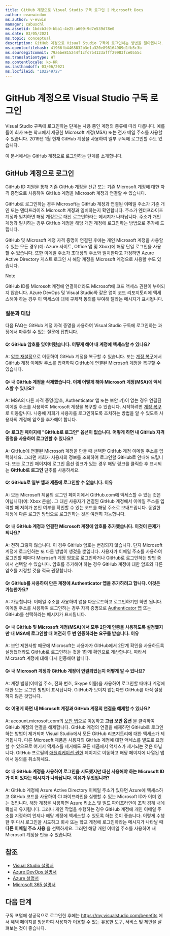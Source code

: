 ```yaml
---
title: GitHub 계정으로 Visual Studio 구독 로그인 | Microsoft Docs
author: evanwindom
ms.author: v-evwin
manager: cabuschl
ms.assetid: 1bdcb3c9-bba1-4e25-a609-9d7e539d78e0
ms.date: 03/05/2021
ms.topic: conceptual
description: GitHub 계정으로 Visual Studio 구독에 로그인하는 방법을 알아봅니다.
ms.openlocfilehash: 41966fb4468832b3e1a320e898164989d1fb5c3b
ms.sourcegitcommit: 79a6be815244f1cfc7b4123afff29983fce0555c
ms.translationtype: HT
ms.contentlocale: ko-KR
ms.lasthandoff: 03/06/2021
ms.locfileid: "102249727"
---
```

# <a name="signing-in-to-visual-studio-subscriptions-with-your-github-account"></a>GitHub 계정으로 Visual Studio 구독 로그인 

Visual Studio 구독에 로그인하는 단계는 사용 중인 계정의 종류에 따라 다릅니다. 예를 들어 회사 또는 학교에서 제공한 Microsoft 계정(MSA) 또는 전자 메일 주소를 사용할 수 있습니다. 2019년 1월 현재 GitHub 계정을 사용하여 일부 구독에 로그인할 수도 있습니다. 

이 문서에서는 GitHub 계정으로 로그인하는 단계를 소개합니다.

## <a name="signing-in-with-your-github-account"></a>GitHub 계정으로 로그인

GitHub ID 지원을 통해 기존 GitHub 계정을 신규 또는 기존 Microsoft 계정에 대한 자격 증명으로 사용하여 GitHub 계정을 Microsoft 계정과 연결할 수 있습니다. 

GitHub로 로그인하는 경우 Microsoft는 GitHub 계정과 연결된 이메일 주소가 기존 개인 또는 엔터프라이즈 Microsoft 계정과 일치하는지 확인합니다. 주소가 엔터프라이즈 계정과 일치하면 해당 계정으로 대신 로그인하라는 메시지가 나타납니다. 주소가 개인 계정과 일치하는 경우 GitHub 계정을 해당 개인 계정에 로그인하는 방법으로 추가해 드립니다.

GitHub 및 Microsoft 계정 자격 증명이 연결된 후에는 개인 Microsoft 계정을 사용할 수 있는 모든 경우(예: Azure 사이트, Office 앱 및 Xbox)에 해당 단일 로그인을 사용할 수 있습니다. 또한 이메일 주소가 초대장의 주소와 일치한다고 가정하면 Azure Active Directory 게스트 로그인 시 해당 계정을 Microsoft 계정으로 사용할 수도 있습니다.

> [!NOTE]
> GitHub ID를 Microsoft 계정에 연결하더라도 Microsoft에 코드 액세스 권한이 부여되지 않습니다. Azure DevOps 및 Visual Studio와 같은 앱이 코드 리포지토리에 액세스해야 하는 경우 이 액세스에 대해 구체적 동의를 부여해 달라는 메시지가 표시됩니다. 

### <a name="frequently-asked-questions"></a>질문과 대답
다음 FAQ는 GitHub 계정 자격 증명을 사용하여 Visual Studio 구독에 로그인하는 과정에서 마주칠 수 있는 질문에 답합니다.

#### <a name="q-i-forgot-my-github-password--how-can-i-access-my-account-now"></a>Q: GitHub 암호를 잊어버렸습니다.  어떻게 해야 내 계정에 액세스할 수 있나요?
A:  [암호 재설정](https://github.com/password_reset)으로 이동하여 GitHub 계정을 복구할 수 있습니다. 또는 [계정 복구](https://account.live.com/password/reset)에서 GitHub 계정 이메일 주소를 입력하여 GitHub에 연결된 Microsoft 계정을 복구할 수 있습니다.

#### <a name="q-i-deleted-my-github-account--how-can-i-access-my-microsoft-account-msa-now"></a>Q: 내 GitHub 계정을 삭제했습니다.  이제 어떻게 해야 Microsoft 계정(MSA)에 액세스할 수 있나요?
A: MSA의 다른 자격 증명(암호, Authenticator 앱 또는 보안 키)이 없는 경우 연결된 이메일 주소를 사용하여 Microsoft 계정을 복구할 수 있습니다. 시작하려면 [계정 복구](https://account.live.com/password/reset)로 이동합니다. 나중에 저희가 사용자를 로그인하도록 조치하는 방법을 알 수 있도록 사용자의 계정에 암호를 추가해야 합니다. 

#### <a name="q-theres-no-sign-in-with-github-option-on-the-sign-in-page--how-can-i-use-my-github-credentials-to-sign-in"></a>Q: 로그인 페이지에 "GitHub로 로그인" 옵션이 없습니다.  어떻게 하면 내 GitHub 자격 증명을 사용하여 로그인할 수 있나요?
A:  GitHub에 연결된 Microsoft 계정을 만들 때 선택한 GitHub 계정 이메일 주소를 입력하세요. 그러면 저희가 사용자의 정보를 조회하여 로그인할 GitHub로 안내해 드립니다. 또는 로그인 페이지에 로그인 옵션 링크가 있는 경우 해당 링크를 클릭한 후 표시되는 **GitHub로 로그인** 단추를 사용하세요. 

#### <a name="q-i-cant-sign-in-to-some-of-my-apps-and-products-with-github--why"></a>Q: GitHub로 일부 앱과 제품에 로그인할 수 없습니다.  이유
A:  모든 Microsoft 제품의 로그인 페이지에서 GitHub.com에 액세스할 수 있는 것은 아닙니다(예: Xbox 콘솔). 그 대신 사용자가 연결된 GitHub 계정에서 이메일 주소를 입력할 때 저희가 본인 여부를 확인할 수 있는 코드를 해당 주소로 보내드립니다. 동일한 계정에 다른 로그인 방법으로 로그인하는 것은 여전히 가능합니다. 

#### <a name="q--ive-added-a-password-to-the-microsoft-account-i-have-linked-to-my-github-account--will-that-cause-a-problem"></a>Q:  내 GitHub 계정과 연결한 Microsoft 계정에 암호를 추가했습니다.  이것이 문제가 되나요?
A:  전혀 그렇지 않습니다. 이 경우 GitHub 암호는 변경되지 않습니다. 단지 Microsoft 계정에 로그인하는 또 다른 방법이 생겼을 뿐입니다. 사용자가 이메일 주소를 사용하여 로그인할 때마다 Microsoft 계정 암호로 로그인하거나 GitHub로 로그인하는 방법 중에서 선택할 수 있습니다. 암호를 추가해야 하는 경우 GitHub 계정에 대한 암호와 다른 암호를 지정할 것을 적극 권장합니다.

#### <a name="q-i-want-to-add-the-authenticator-app-to-the-account-i-created-using-github--can-i-do-that"></a>Q: GitHub를 사용하여 만든 계정에 Authenticator 앱을 추가하려고 합니다.  이것은 가능한가요?
A:  가능합니다. 이메일 주소를 사용하여 앱을 다운로드하고 로그인하기만 하면 됩니다. 이메일 주소를 사용하여 로그인하는 경우 자격 증명으로 [Authenticator 앱](https://www.microsoft.com/p/microsoft-authenticator/9nblgggzmcj6) 또는 GitHub를 선택하라는 메시지가 표시됩니다.

#### <a name="q-ive-enabled-two-factor-authentication-on-both-my-github-and-microsoft-accounts-msa-but-when-i-sign-in-to-my-msa-im-still-asked-to-authenticate-twice--why"></a>Q: 내 GitHub 및 Microsoft 계정(MSA)에서 모두 2단계 인증을 사용하도록 설정했지만 내 MSA에 로그인할 때 여전히 두 번 인증하라는 요구를 받습니다.  이유
A: 보안 제한사항 때문에 Microsoft는 사용자가 GitHub에서 2단계 확인을 사용하도록 설정했더라도 GitHub로 로그인하는 것을 1단계 확인으로 계산합니다. 따라서 Microsoft 계정에 대해 다시 인증해야 합니다. 

#### <a name="q--how-can-i-tell-if-my-microsoft-account-and-github-accounts-are-linked"></a>Q:  내 Microsoft 계정과 GitHub 계정이 연결되었는지 어떻게 알 수 있나요?
A:  계정 별칭(이메일 주소, 전화 번호, Skype 이름)을 사용하여 로그인할 때마다 계정에 대한 모든 로그인 방법이 표시됩니다. GitHub가 보이지 않는다면 GitHub를 아직 설정하지 않은 것입니다.

#### <a name="q--how-can-i-unlink-my-microsoft-and-github-accounts"></a>Q:  어떻게 하면 내 Microsoft 계정과 GitHub 계정의 연결을 해제할 수 있나요? 
A:  account.microsoft.com의 [보안 탭](https://account.microsoft.com/security)으로 이동하고 **고급 보안 옵션** 을 클릭하여 GitHub 계정의 연결을 해제합니다. GitHub 계정의 연결을 해제하면 GitHub로 로그인하는 방법이 제거되며 Visual Studio에서 모든 GitHub 리포지토리에 대한 액세스가 제거됩니다. 다른 Microsoft 제품은 사용자의 GitHub 계정에 대한 액세스를 별도로 요청할 수 있으므로 여기서 액세스를 제거해도 모든 제품에서 액세스가 제거되는 것은 아닙니다. GitHub 프로필의 [애플리케이션 권한](https://github.com/settings/applications) 페이지로 이동하고 해당 페이지에 나열된 앱에서 동의를 취소하세요.

#### <a name="q--i-try-to-use-my-github-account-to-sign-in-but-im-prompted-that-i-already-have-a-microsoft-identity-that-i-should-use-instead--whats-happening"></a>Q:  내 GitHub 계정을 사용하여 로그인을 시도했지만 대신 사용해야 하는 Microsoft ID가 이미 있다는 메시지가 나타납니다.  이유가 무엇입니까?
A:  GitHub 계정에 Azure Active Directory 이메일 주소가 있다면 Azure에 액세스하고 GitHub 코드를 사용하여 CI 파이프라인을 실행할 수 있는 Microsoft ID가 이미 있는 것입니다. 해당 계정을 사용하면 Azure 리소스 및 빌드 파이프라인이 조직 경계 내에 확실히 유지됩니다. 그러나 개인 작업을 수행하는 경우 GitHub 계정에 개인 이메일 주소를 지정하여 언제나 해당 계정에 액세스할 수 있도록 하는 것이 좋습니다. 이렇게 수행한 후 다시 로그인을 시도하고 회사 또는 학교 게정에 로그인하라는 메시지가 나타날 때 **다른 이메일 주소 사용** 을 선택하세요. 그러면 해당 개인 이메일 주소를 사용하여 새 Microsoft 계정을 만들 수 있습니다.

## <a name="see-also"></a>참조
- [Visual Studio 설명서](/visualstudio/)
- [Azure DevOps 설명서](/azure/devops/)
- [Azure 설명서](/azure/)
- [Microsoft 365 설명서](/microsoft-365/)

## <a name="next-steps"></a>다음 단계
구독 포털에 성공적으로 로그인한 후에는 https://my.visualstudio.com/benefits 에서 혜택 페이지를 방문하여 사용자가 이용할 수 있는 유용한 도구, 서비스 및 제안을 살펴보는 것이 좋습니다.